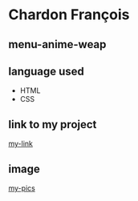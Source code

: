 # Chardon François
## menu-anime-weap

## language used 
- HTML
- CSS

## link to my project
[my-link](https://chardonfrancois.github.io/Weap-menu-anime/)

## image

[my-pics](photos/photo-project)
